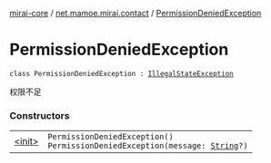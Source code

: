 [mirai-core](../../index.md) / [net.mamoe.mirai.contact](../index.md) / [PermissionDeniedException](./index.md)

# PermissionDeniedException

`class PermissionDeniedException : `[`IllegalStateException`](https://kotlinlang.org/api/latest/jvm/stdlib/kotlin/-illegal-state-exception/index.html)

权限不足

### Constructors
|||
|:----------------------------------------------------------------------------------------|:---------------------------------------------------------------------------------------------------------------------------------------------------------------------------------------------------------|
| [&lt;init&gt;](-init-.md) | `PermissionDeniedException()`<br>`PermissionDeniedException(message: `[`String`](https://kotlinlang.org/api/latest/jvm/stdlib/kotlin/-string/index.html)`?)` |

